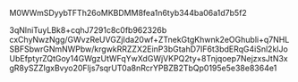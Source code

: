 M0WWmSDyybTFTh26oMKBDMM8fea1n6tyb344ba06a1d7b5f2

3qNlniTuyLBk8+cqhJ7291c8c0fb962326b
cxChyNwzNgg/GWvzReUVGZjIda20wf+ZTnekGtgKhwnk2eOGhubli+q7NHLSBFSbwrGNmNWPbw/krgwkRRZZX2EinP3bGtahD7IF6t3bdERqG4iSnl2klJoUbEfptyrZQtGoy14GWgzUtWFqYwXdGWjVKPQ2ty+8Tnjqoep7NejzxsJtN3xgR8ySZZIgxBvyo20Fljs7sqrUT0a8nRcrYPBZB2TbQp0195e5e38e8364e1

